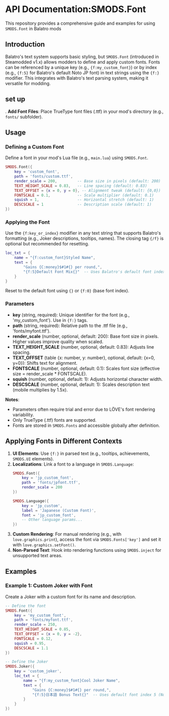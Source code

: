 
# API Documentation:SMODS.Font 

This repository provides a comprehensive guide and examples for using `SMODS.Font` in Balatro mods 

## Introduction
Balatro's text system supports basic styling, but `SMODS.Font` (introduced in Steamodded v1.x) allows modders to define and apply custom fonts. Fonts can be referenced by a unique key (e.g., `{f:my_custom_font}`) or by index (e.g., `{f:5}` for Balatro's default Noto JP font) in text strings using the `{f:}` modifier. This integrates with Balatro's text parsing system, making it versatile for modding.

## set up
. **Add Font Files**: Place TrueType font files (.ttf) in your mod's directory (e.g., `fonts/` subfolder).

## Usage
### Defining a Custom Font
Define a font in your mod's Lua file (e.g., `main.lua`) using `SMODS.Font`. 

```lua
SMODS.Font({
    key = 'custom_font',
    path = 'fonts/custom.ttf',
    render_scale = 200,         -- Base size in pixels (default: 200)
    TEXT_HEIGHT_SCALE = 0.83,   -- Line spacing (default: 0.83)
    TEXT_OFFSET = {x = 0, y = 0}, -- Alignment tweak (default: {0,0})
    FONTSCALE = 0.1,            -- Scale multiplier (default: 0.1)
    squish = 1,                 -- Horizontal stretch (default: 1)
    DESCSCALE = 1               -- Description scale (default: 1)
})
```

### Applying the Font
Use the `{f:key_or_index}` modifier in any text string that supports Balatro's formatting (e.g., Joker descriptions, tooltips, names). The closing tag `{/f}` is optional but recommended for resetting.

```lua
loc_txt = {
    name = "{f:custom_font}Styled Name",
    text = {
        "Gains {C:money}$#1#{} per round,",
        "{f:5}Default Font Mix{}"  -- Uses Balatro's default font index 5 (Noto JP)
    }
}
```

Reset to the default font using `{}` or `{f:0}` (base font index).

### Parameters
- **key** (string, required): Unique identifier for the font (e.g., 'my_custom_font'). Use in `{f:}` tags.
- **path** (string, required): Relative path to the .ttf file (e.g., 'fonts/myfont.ttf').
- **render_scale** (number, optional, default: 200): Base font size in pixels. Higher values improve quality when scaled.
- **TEXT_HEIGHT_SCALE** (number, optional, default: 0.83): Adjusts line spacing.
- **TEXT_OFFSET** (table {x: number, y: number}, optional, default: {x=0, y=0}): Shifts text for alignment.
- **FONTSCALE** (number, optional, default: 0.1): Scales font size (effective size = render_scale * FONTSCALE).
- **squish** (number, optional, default: 1): Adjusts horizontal character width.
- **DESCSCALE** (number, optional, default: 1): Scales description text (mobile multiplies by 1.5x).

**Notes**:
- Parameters often require trial and error due to LÖVE's font rendering variability.
- Only TrueType (.ttf) fonts are supported.
- Fonts are stored in `SMODS.Fonts` and accessible globally after definition.

## Applying Fonts in Different Contexts
1. **UI Elements**: Use `{f:}` in parsed text (e.g., tooltips, achievements, `SMODS.UI` elements).
2. **Localizations**: Link a font to a language in `SMODS.Language`:
   ```lua
   SMODS.Font({
       key = 'jp_custom_font',
       path = 'fonts/jpfont.ttf',
       render_scale = 200
   })

   SMODS.Language({
       key = 'jp_custom',
       label = 'Japanese (Custom Font)',
       font = 'jp_custom_font',
       -- Other language params...
   })
   ```
3. **Custom Rendering**: For manual rendering (e.g., with `love.graphics.print`), access the font via `SMODS.Fonts['key']` and set it with `love.graphics.setFont()`.
4. **Non-Parsed Text**: Hook into rendering functions using `SMODS.inject` for unsupported text areas.

## Examples
### Example 1: Custom Joker with Font
Create a Joker with a custom font for its name and description.

```lua
-- Define the font
SMODS.Font({
    key = 'my_custom_font',
    path = 'fonts/myfont.ttf',
    render_scale = 250,
    TEXT_HEIGHT_SCALE = 0.85,
    TEXT_OFFSET = {x = 0, y = -2},
    FONTSCALE = 0.12,
    squish = 0.95,
    DESCSCALE = 1.1
})

-- Define the Joker
SMODS.Joker({
    key = 'custom_joker',
    loc_txt = {
        name = "{f:my_custom_font}Cool Joker Name",
        text = {
            "Gains {C:money}$#1#{} per round,",
            "{f:5}日本語 Bonus Text{}"  -- Uses default font index 5 (Noto JP)
        }
    }
})
```


